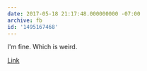 ```yaml
---
date: 2017-05-18 21:17:48.000000000 -07:00
archive: fb
id: '1495167468'
---
```


I'm fine. Which is weird. 

[Link](https://xkcd.com/1839/)
